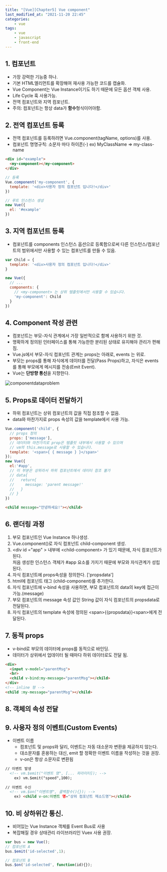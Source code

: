 ```yaml
---
title: "[Vue][Chapter5] Vue component"
last_modified_at: "2021-11-20 22:45"
categories:
    - vue
tags:
    - vue
    - javascript
    - front-end
---
```


## 1. 컴포넌트

* 가장 강력한 기능중 하나.
* 기본 HTML엘리먼트를 확장해여 재사용 가능한 코드를 캡슐화.
* Vue Component는 Vue Instance이기도 하기 때문에 모든 옵션 객체 사용.
* Life Cycle 훅 사용가능.
* 전역 컴포넌트와 지역 컴포넌트.
* 주의: 컴포넌트는 항상 data가 <strong>함수</strong>형식이어야함.

## 2. 전역 컴포넌트 등록
* 전역 컴포넌트를 등록하려면 Vue.component(tagName, options)를 사용.
* 컴포넌트 명명규칙: 소문자 마다 하이픈(-) ex) MyClassName => my-class-name

```html
<div id="example">
  <my-component></my-component>
</div>
```

```js
// 등록
Vue.component('my-component', {
  template: '<div>사용자 정의 컴포넌트 입니다!</div>'
})

// 루트 인스턴스 생성
new Vue({
  el: '#example'
})
```

## 3. 지역 컴포넌트 등록
* 컴포넌트를 components 인스턴스 옵션으로 등록함으로써 다른 인스턴스/컴포넌트의 범위에서만 사용할 수 있는 컴포넌트를 만들 수 있음.

```js
var Child = {
  template: '<div>사용자 정의 컴포넌트 입니다!</div>'
}

new Vue({
  // ...
  components: {
    // <my-component> 는 상위 템플릿에서만 사용할 수 있습니다.
    'my-component': Child
  }
})
```

## 4. Component 작성 관련

* 컴포넌트는 부모-자식 관계에서 가장 일반적으로 함께 사용하기 위한 것. 
* 명확하게 정의된 인터페이스를 통해 가능한한 분리된 상태로 유지해야 관리가 편해짐.
* Vue.js에서 부모-자식 컴포넌트 관계는 props는 아래로, events 는 위로.
* 부모는 props를 통해 자식에게 데이터를 전달(Pass Props)하고, 자식은 events를 통해 부모에게 메시지를 전송(Emit Event).
* Vue는 <strong>단방향 통신</strong>을 지향한다.

![componentdataproblem](https://kr.vuejs.org/images/props-events.png)

## 5. Props로 데이터 전달하기
* 하위 컴포넌트는 상위 컴포넌트의 값을 직접 참조할 수 없음.
* data와 마찬가지로 props 속성의 값을 template에서 사용 가능.

```js
Vue.component('child', {
  // props 정의
  props: ['message'],
  // 데이터와 마찬가지로 prop은 템플릿 내부에서 사용할 수 있으며
  // vm의 this.message로 사용할 수 있습니다.
  template: '<span>{ { message } }</span>'
});
new Vue({
  el:'#app',
  // 이 부분은 상위라서 하위 컴포넌트에서 데이터 참조 불가
  // data{
  //   return{
  //     message: 'parent message!'
  //   }
  // }
})
```

```html
<child message="안녕하세요!"></child>
```

## 6. 랜더링 과정

1. 부모 컴포넌트인 Vue Instance 하나생성.
2. Vue.component()로 자식 컴포넌트 child-component 생성.
3. \<div id ="app" \> 내부에 \<child-component\> 가 있기 때문에, 자식 컴포넌트가 된다.<br> 처음 생성한 인스턴스 객체가 #app 요소를 가지기 때문에 부모와 자식관계가 성립된다.
4. 자식 컴포넌트에 props속성을 정의한다. ['propsdata']
5. html에 컴포넌트 태그 (child-component)를 추가한다.
6. 자식 컴포넌트에 v-bind 속성을 사용하면, 부모 컴포넌트의 data의 key에 접근이 가능.(message)
7. 부모 컴포넌트의 message 속성 값인 String 값이 자식 컴포넌트의 propsdata로 전달된다.
8. 자식 컴포넌트의 template 속성에 정의된 \<span\>\{\{propsdata\}\}\<span\>에게 전달된다.

## 7. 동적 props
* v-bind로 부모의 데이터에 props를 동적으로 바인딩.
* 데이터가 상위에서 업데이터 될 때마다 하위 데이터로도 전달 됨.

```html
<div>
  <input v-model="parentMsg">
  <br>
  <child v-bind:my-message="parentMsg"></child>
</div>
<!-- inline 형 -->
<child :my-message="parentMsg"></child>
```

## 8. 객체의 속성 전달

## 9. 사용자 정의 이벤트(Custom Events)

* 이벤트 이름
  * 컴포넌트 및 props와 달리, 이벤트는 자동 대소문자 변환을 제공하지 않는다.
  * 대소문자를 혼용하는 대신, emit 할 정확한 이벤트 이름을 작성하는 것을 권장.
  * v-on은 항상 소문자로 변환됨 


```html
// 이벤트 발생
  <!-- vm.$emit("이벤트 명", [... 파라미터]); -->
    ex) vm.$emit("speed",100);
  
// 이벤트 수신
  <!-- vm.$on("이벤트명", 콜백함수(){}); -->
    ex) <child v-on:이벤트 명="상위 컴포넌트 메소드명"></child>
```

## 10. 비 상하위간 통신.
* 비어있는 Vue Instance 객체를 Event Bus로 사용
* 복잡해질 경우 상태관리 라이브러리인 Vuex 사용 권장.

```js
var bus = new Vue();
// 컴포넌트 A
bus.$emit('id-selected',1);

// 컴포넌트 B
bus.$on('id-selected', function(id){});
```